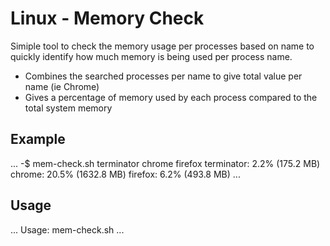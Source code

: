 # Linux - Memory Check
Simiple tool to check the memory usage per processes based on name to quickly identify how much memory is being used per process name. 
 - Combines the searched processes per name to give total value per name (ie Chrome)
 - Gives a percentage of memory used by each process compared to the total system memory

## Example
...
-$ mem-check.sh terminator chrome firefox
  terminator:	2.2%	(175.2 MB)
  chrome:	20.5%	(1632.8 MB)
  firefox:	6.2%	(493.8 MB)
...

## Usage
...
  Usage: mem-check.sh <list of process names separated by a space>
...
